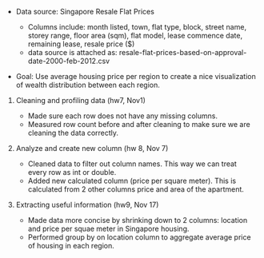 - Data source: Singapore Resale Flat Prices
    - Columns include: month listed, town, flat type, block, street name, storey range, floor area (sqm), flat model, lease commence date, remaining lease, resale price ($)
    - data source is attached as: resale-flat-prices-based-on-approval-date-2000-feb-2012.csv

- Goal: Use average housing price per region to create a nice visualization of wealth distribution between each region.

1) Cleaning and profiling data (hw7, Nov1)
    - Made sure each row does not have any missing columns.
    - Measured row count before and after cleaning to make sure we are cleaning the data correctly.

2) Analyze and create new column (hw 8, Nov 7)
    - Cleaned data to filter out column names. This way we can treat every row as int or double.
    - Added new calculated column (price per square meter). This is calculated from 2 other columns price and area of the apartment.

3) Extracting useful information (hw9, Nov 17)
    - Made data more concise by shrinking down to 2 columns: location and price per squae meter in Singapore housing.
    - Performed group by on location column to aggregate average price of housing in each region.




